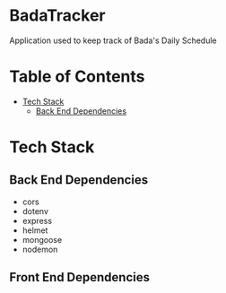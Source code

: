 # BadaTracker

Application used to keep track of Bada's Daily Schedule

# Table of Contents

* [Tech Stack](https://github.com/ktan114/BadaTracker/tree/kevin/readme#tech-stack)
    * [Back End Dependencies](https://github.com/ktan114/BadaTracker/tree/kevin/readme#back-end-dependencies)

# Tech Stack

## Back End Dependencies

- cors
- dotenv
- express
- helmet
- mongoose
- nodemon

## Front End Dependencies
